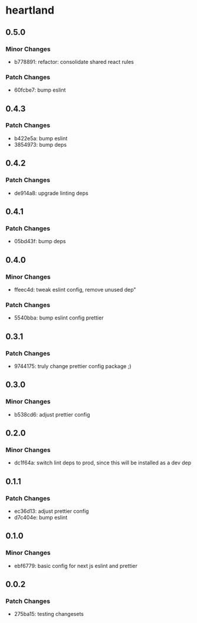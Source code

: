 # heartland

## 0.5.0

### Minor Changes

- b778891: refactor: consolidate shared react rules

### Patch Changes

- 60fcbe7: bump eslint

## 0.4.3

### Patch Changes

- b422e5a: bump eslint
- 3854973: bump deps

## 0.4.2

### Patch Changes

- de914a8: upgrade linting deps

## 0.4.1

### Patch Changes

- 05bd43f: bump deps

## 0.4.0

### Minor Changes

- ffeec4d: tweak eslint config, remove unused dep"

### Patch Changes

- 5540bba: bump eslint config prettier

## 0.3.1

### Patch Changes

- 9744175: truly change prettier config package ;)

## 0.3.0

### Minor Changes

- b538cd6: adjust prettier config

## 0.2.0

### Minor Changes

- dc1f64a: switch lint deps to prod, since this will be installed as a dev dep

## 0.1.1

### Patch Changes

- ec36d13: adjust prettier config
- d7c404e: bump eslint

## 0.1.0

### Minor Changes

- ebf6779: basic config for next js eslint and prettier

## 0.0.2

### Patch Changes

- 275ba15: testing changesets
